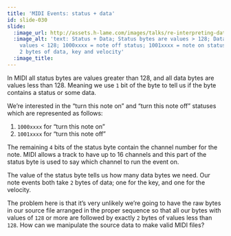 ```yaml
---
title: 'MIDI Events: status + data'
id: slide-030
slide:
  :image_url: http://assets.h-lame.com/images/talks/re-interpreting-data/lrug-jan-2020/slides/030.png
  :image_alt: 'text: Status + Data; Status bytes are values > 128; Data bytes are
    values < 128; 1000xxxx = note off status; 1001xxxx = note on status; Both take
    2 bytes of data, key and velocity'
  :image_title:
---
```

In MIDI all status bytes are values greater than 128, and all data bytes are values less than 128.  Meaning we use `1` bit of the byte to tell us if the byte contains a status or some data.

We’re interested in the “turn this note on” and “turn this note off” statuses which are represented as follows:

1. `1000xxxx` for “turn this note on”
1. `1001xxxx` for “turn this note off”

The remaining `4` bits of the status byte contain the channel number for the note.  MIDI allows a track to have up to 16 channels and this part of the status byte is used to say which channel to run the event on.

The value of the status byte tells us how many data bytes we need.  Our note events both take `2` bytes of data; one for the key, and one for the velocity.

The problem here is that it’s very unlikely we’re going to have the raw bytes in our source file arranged in the proper sequence so that all our bytes with values of `128` or more are followed by exactly `2` bytes of values less than `128`.  How can we manipulate the source data to make valid MIDI files?
